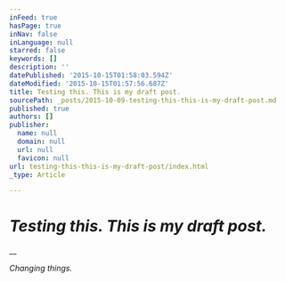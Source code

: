 ```yaml
---
inFeed: true
hasPage: true
inNav: false
inLanguage: null
starred: false
keywords: []
description: ''
datePublished: '2015-10-15T01:58:03.594Z'
dateModified: '2015-10-15T01:57:56.687Z'
title: Testing this. This is my draft post.
sourcePath: _posts/2015-10-09-testing-this-this-is-my-draft-post.md
published: true
authors: []
publisher:
  name: null
  domain: null
  url: null
  favicon: null
url: testing-this-this-is-my-draft-post/index.html
_type: Article

---
```

# _Testing this. This is my draft post._

__

_Changing things._